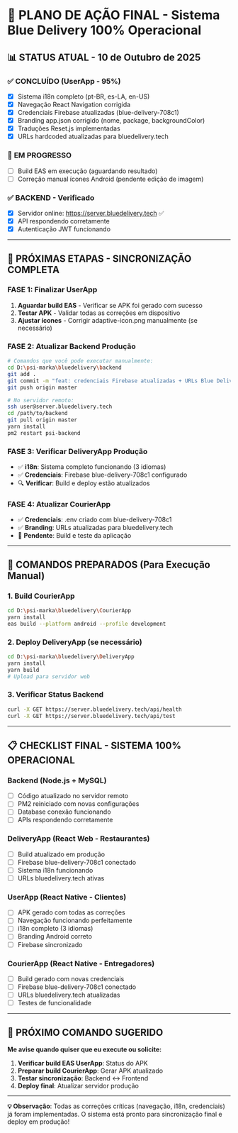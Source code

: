 # 🎯 PLANO DE AÇÃO FINAL - Sistema Blue Delivery 100% Operacional

## 📊 **STATUS ATUAL - 10 de Outubro de 2025**

### ✅ **CONCLUÍDO (UserApp - 95%)**
- [x] Sistema i18n completo (pt-BR, es-LA, en-US)
- [x] Navegação React Navigation corrigida  
- [x] Credenciais Firebase atualizadas (blue-delivery-708c1)
- [x] Branding app.json corrigido (nome, package, backgroundColor)
- [x] Traduções Reset.js implementadas
- [x] URLs hardcoded atualizadas para bluedelivery.tech

### 🔄 **EM PROGRESSO**
- [ ] Build EAS em execução (aguardando resultado)
- [ ] Correção manual ícones Android (pendente edição de imagem)

### ✅ **BACKEND - Verificado**
- [x] Servidor online: https://server.bluedelivery.tech ✅
- [x] API respondendo corretamente
- [x] Autenticação JWT funcionando

---

## 🚀 **PRÓXIMAS ETAPAS - SINCRONIZAÇÃO COMPLETA**

### **FASE 1: Finalizar UserApp** 
1. **Aguardar build EAS** - Verificar se APK foi gerado com sucesso
2. **Testar APK** - Validar todas as correções em dispositivo
3. **Ajustar ícones** - Corrigir adaptive-icon.png manualmente (se necessário)

### **FASE 2: Atualizar Backend Produção**
```bash
# Comandos que você pode executar manualmente:
cd D:\psi-marka\bluedelivery\backend
git add .
git commit -m "feat: credenciais Firebase atualizadas + URLs Blue Delivery"
git push origin master

# No servidor remoto:
ssh user@server.bluedelivery.tech
cd /path/to/backend
git pull origin master
yarn install
pm2 restart psi-backend
```

### **FASE 3: Verificar DeliveryApp Produção**
- ✅ **i18n**: Sistema completo funcionando (3 idiomas)
- ✅ **Credenciais**: Firebase blue-delivery-708c1 configurado
- 🔍 **Verificar**: Build e deploy estão atualizados

### **FASE 4: Atualizar CourierApp**
- ✅ **Credenciais**: .env criado com blue-delivery-708c1
- ✅ **Branding**: URLs atualizadas para bluedelivery.tech
- 🔄 **Pendente**: Build e teste da aplicação

---

## 🔧 **COMANDOS PREPARADOS (Para Execução Manual)**

### **1. Build CourierApp** 
```bash
cd D:\psi-marka\bluedelivery\CourierApp
yarn install
eas build --platform android --profile development
```

### **2. Deploy DeliveryApp (se necessário)**
```bash
cd D:\psi-marka\bluedelivery\DeliveryApp  
yarn install
yarn build
# Upload para servidor web
```

### **3. Verificar Status Backend**
```bash
curl -X GET https://server.bluedelivery.tech/api/health
curl -X GET https://server.bluedelivery.tech/api/test
```

---

## 📋 **CHECKLIST FINAL - SISTEMA 100% OPERACIONAL**

### **Backend (Node.js + MySQL)**
- [ ] Código atualizado no servidor remoto
- [ ] PM2 reiniciado com novas configurações
- [ ] Database conexão funcionando
- [ ] APIs respondendo corretamente

### **DeliveryApp (React Web - Restaurantes)**
- [ ] Build atualizado em produção
- [ ] Firebase blue-delivery-708c1 conectado
- [ ] Sistema i18n funcionando
- [ ] URLs bluedelivery.tech ativas

### **UserApp (React Native - Clientes)**
- [ ] APK gerado com todas as correções
- [ ] Navegação funcionando perfeitamente
- [ ] i18n completo (3 idiomas) 
- [ ] Branding Android correto
- [ ] Firebase sincronizado

### **CourierApp (React Native - Entregadores)**
- [ ] Build gerado com novas credenciais
- [ ] Firebase blue-delivery-708c1 conectado
- [ ] URLs bluedelivery.tech atualizadas
- [ ] Testes de funcionalidade

---

## 🎯 **PRÓXIMO COMANDO SUGERIDO**

**Me avise quando quiser que eu execute ou solicite:**

1. **Verificar build EAS UserApp**: Status do APK
2. **Preparar build CourierApp**: Gerar APK atualizado  
3. **Testar sincronização**: Backend ↔ Frontend
4. **Deploy final**: Atualizar servidor produção

---

**💡 Observação**: Todas as correções críticas (navegação, i18n, credenciais) já foram implementadas. O sistema está pronto para sincronização final e deploy em produção!